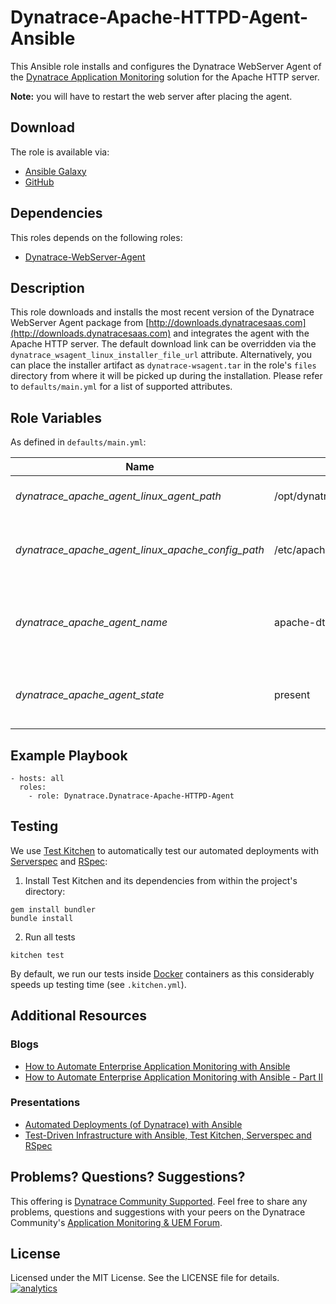 # Dynatrace-Apache-HTTPD-Agent-Ansible

This Ansible role installs and configures the Dynatrace WebServer Agent of the [Dynatrace Application Monitoring](http://www.dynatrace.com/en/products/application-monitoring.html) solution for the Apache HTTP server.

**Note:** you will have to restart the web server after placing the agent.

## Download

The role is available via:

- [Ansible Galaxy](https://galaxy.ansible.com/Dynatrace/Dynatrace-Apache-HTTPD-Agent)
- [GitHub](https://github.com/Dynatrace/Dynatrace-Apache-HTTPD-Agent-Ansible)

## Dependencies

This roles depends on the following roles:

- [Dynatrace-WebServer-Agent](https://galaxy.ansible.com/Dynatrace/Dynatrace-WebServer-Agent)

## Description

This role downloads and installs the most recent version of the Dynatrace WebServer Agent package from [http://downloads.dynatracesaas.com](http://downloads.dynatracesaas.com) and integrates the agent with the Apache HTTP server. The default download link can be overridden via the `dynatrace_wsagent_linux_installer_file_url` attribute. Alternatively, you can place the installer artifact as `dynatrace-wsagent.tar` in the role's `files` directory from where it will be picked up during the installation. Please refer to `defaults/main.yml` for a list of supported attributes.

## Role Variables

As defined in ```defaults/main.yml```:

| Name                                              | Default                                  | Description |
|---------------------------------------------------|------------------------------------------|-------------|
| *dynatrace_apache_agent_linux_agent_path*         | /opt/dynatrace/agent/lib64/libdtagent.so | The path to the Agent library. |
| *dynatrace_apache_agent_linux_apache_config_path* | /etc/apache2/apache2.conf                | The path to the Apache HTTP server's config file. |
| *dynatrace_apache_agent_name*                     | apache-dtwsagent                         | The name the Web Server Agent as it appears in Dynatrace. |
| *dynatrace_apache_agent_state*                    | present                                  | Whether the Agent shall be ```present``` or ```absent```. |

## Example Playbook

```
- hosts: all
  roles:
    - role: Dynatrace.Dynatrace-Apache-HTTPD-Agent
```

## Testing

We use [Test Kitchen](http://kitchen.ci) to automatically test our automated deployments with [Serverspec](http://serverspec.org) and [RSpec](http://rspec.info/):

1) Install Test Kitchen and its dependencies from within the project's directory:

```
gem install bundler
bundle install
```

2) Run all tests

```
kitchen test
```

By default, we run our tests inside [Docker](https://www.docker.com/) containers as this considerably speeds up testing time (see `.kitchen.yml`).

## Additional Resources

### Blogs

- [How to Automate Enterprise Application Monitoring with Ansible](http://apmblog.dynatrace.com/2015/03/04/how-to-automate-enterprise-application-monitoring-with-ansible/)
- [How to Automate Enterprise Application Monitoring with Ansible - Part II](http://apmblog.dynatrace.com/2015/04/23/how-to-automate-enterprise-application-monitoring-with-ansible-part-ii/)

### Presentations

- [Automated Deployments (of Dynatrace) with Ansible](http://www.slideshare.net/MartinEtmajer/automated-deployments-with-ansible)
- [Test-Driven Infrastructure with Ansible, Test Kitchen, Serverspec and RSpec](http://www.slideshare.net/MartinEtmajer/testing-ansible-roles-with-test-kitchen-serverspec-and-rspec-48185017)

## Problems? Questions? Suggestions?

This offering is [Dynatrace Community Supported](https://community.dynatrace.com/community/display/DL/Support+Levels#SupportLevels-Communitysupported/NotSupportedbyDynatrace(providedbyacommunitymember)). Feel free to share any problems, questions and suggestions with your peers on the Dynatrace Community's [Application Monitoring & UEM Forum](https://answers.dynatrace.com/spaces/146/index.html).

## License

Licensed under the MIT License. See the LICENSE file for details.
[![analytics](https://www.google-analytics.com/collect?v=1&t=pageview&_s=1&dl=https%3A%2F%2Fgithub.com%2FdynaTrace&dp=%2FDynatrace-Apache-HTTPD-Agent-Ansible&dt=Dynatrace-Apache-HTTPD-Agent-Ansible&_u=Dynatrace~&cid=github.com%2FdynaTrace&tid=UA-54510554-5&aip=1)]()
